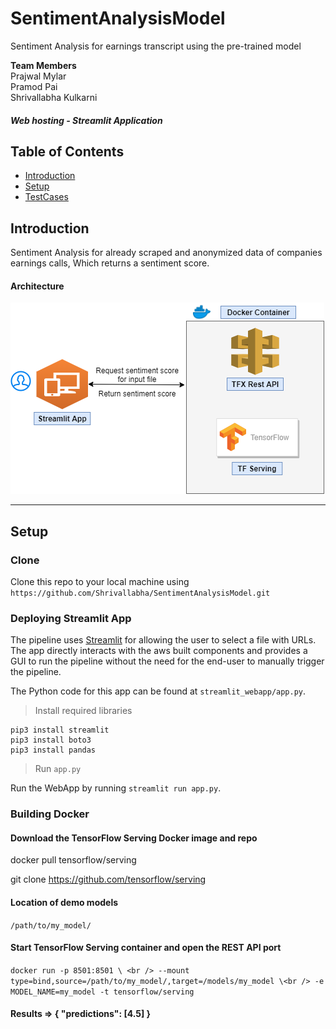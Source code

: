 # SentimentAnalysisModel
Sentiment Analysis for earnings transcript using the pre-trained model

**Team Members**<br />
Prajwal Mylar <br />
Pramod Pai <br />
Shrivallabha Kulkarni <br />

##### Web hosting - Streamlit Application<br />

## Table of Contents

- [Introduction](#introduction)
- [Setup](#setup)
- [TestCases](#testcases)

## Introduction
Sentiment Analysis for already scraped and anonymized data of companies earnings calls, Which returns a sentiment score.

#### Architecture 

![alt text](https://github.com/Shrivallabha/SentimentAnalysisModel/blob/main/SentimentAnalysisArchitecture.png)

---
## Setup

### Clone

Clone this repo to your local machine using `https://github.com/Shrivallabha/SentimentAnalysisModel.git`

### Deploying Streamlit App 

The pipeline uses [Streamlit](https://www.streamlit.io/) for allowing the user to select a file with URLs. The app directly interacts with the aws built components and provides a GUI to run the pipeline without the need for the end-user to manually trigger the pipeline.

The Python code for this app can be found at `streamlit_webapp/app.py`.
> Install required libraries

```
pip3 install streamlit
pip3 install boto3
pip3 install pandas
```

> Run `app.py`

Run the WebApp by running `streamlit run app.py`.

### Building Docker

#### Download the TensorFlow Serving Docker image and repo
docker pull tensorflow/serving

git clone https://github.com/tensorflow/serving
#### Location of demo models
`/path/to/my_model/`

#### Start TensorFlow Serving container and open the REST API port
`docker run -p 8501:8501 \ <br />
  --mount type=bind,source=/path/to/my_model/,target=/models/my_model \<br />
  -e MODEL_NAME=my_model -t tensorflow/serving`

#### Results => { "predictions": [4.5] }
